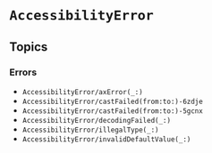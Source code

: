# ``AccessibilityError``

## Topics

### Errors

- ``AccessibilityError/axError(_:)``
- ``AccessibilityError/castFailed(from:to:)-6zdje``
- ``AccessibilityError/castFailed(from:to:)-5gcnx``
- ``AccessibilityError/decodingFailed(_:)``
- ``AccessibilityError/illegalType(_:)``
- ``AccessibilityError/invalidDefaultValue(_:)``
